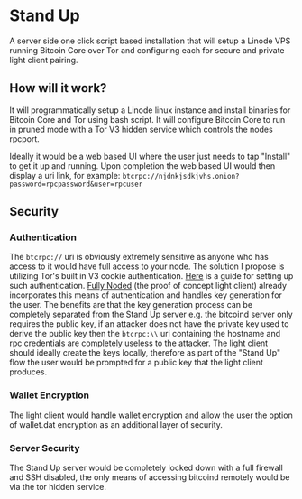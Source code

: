 # Stand Up
A server side one click script based installation that will setup a Linode VPS running Bitcoin Core over Tor and configuring each for secure and private light client pairing.

## How will it work?
It will programmatically setup a Linode linux instance and install binaries for Bitcoin Core and Tor using bash script. It will configure Bitcoin Core to run in pruned mode with a Tor V3 hidden service which controls the nodes rpcport.

Ideally it would be a web based UI where the user just needs to tap "Install" to get it up and running. Upon completion the web based UI would then display a uri link, for example: `btcrpc://njdnkjsdkjvhs.onion?password=rpcpassword&user=rpcuser`

## Security

### Authentication
The `btcrpc://` uri is obviously extremely sensitive as anyone who has access to it would have full access to your node. The solution I propose is utilizing Tor's built in V3 cookie authentication. [Here](https://matt.traudt.xyz/p/FgbdRTFr.html) is a guide for setting up such authentication. [Fully Noded](https://github.com/Fonta1n3/FullyNoded) (the proof of concept light client) already incorporates this means of authentication and handles key generation for the user. The benefits are that the key generation process can be completely separated from the Stand Up server e.g. the bitcoind server only requires the public key, if an attacker does not have the private key used to derive the public key then the `btcrpc:\\` uri containing the hostname and rpc credentials are completely useless to the attacker. The light client should ideally create the keys locally, therefore as part of the "Stand Up" flow the user would be prompted for a public key that the light client produces.

### Wallet Encryption
The light client would handle wallet encryption and allow the user the option of wallet.dat encryption as an additional layer of security.

### Server Security
The Stand Up server would be completely locked down with a full firewall and SSH disabled, the only means of accessing bitcoind remotely would be via the tor hidden service.

